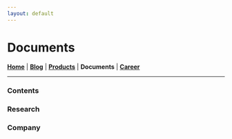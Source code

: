 ```yaml
---
layout: default
---
```

# Documents
<b>[Home](./index.html)</b> | <b>[Blog](./blog.html)</b> | <b>[Products](./products.html)</b> | <b>Documents</b> | <b>[Career](./career.html)</b>
* * *

### Contents

### Research

### Company